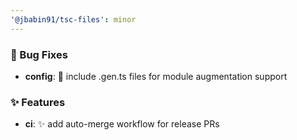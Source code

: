 ```yaml
---
'@jbabin91/tsc-files': minor
---
```


### 🐛 Bug Fixes

- **config**: :bug: include .gen.ts files for module augmentation support

### ✨ Features

- **ci**: :sparkles: add auto-merge workflow for release PRs
